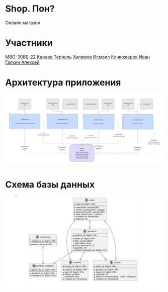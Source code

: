 # Shop. Пон?

Онлайн магазин


# Участники

М8О-308Б-22
[Караев Тариель](https://github.com/SempaiTakoo)
[Халимов Исмаил](https://github.com/IsmailKhalimov)
[Кочкожаров Иван](https://github.com/kochkozharov)
[Галкин Алексей](https://github.com/KaiserRed)

# Архитектура приложения

![Архитектура](docs/architecture_1_0.jpg)

# Схема базы данных

![Схема базы данных](docs/database_scheme_1_0.png)
